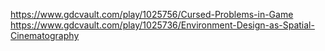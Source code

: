 https://www.gdcvault.com/play/1025756/Cursed-Problems-in-Game
https://www.gdcvault.com/play/1025736/Environment-Design-as-Spatial-Cinematography
